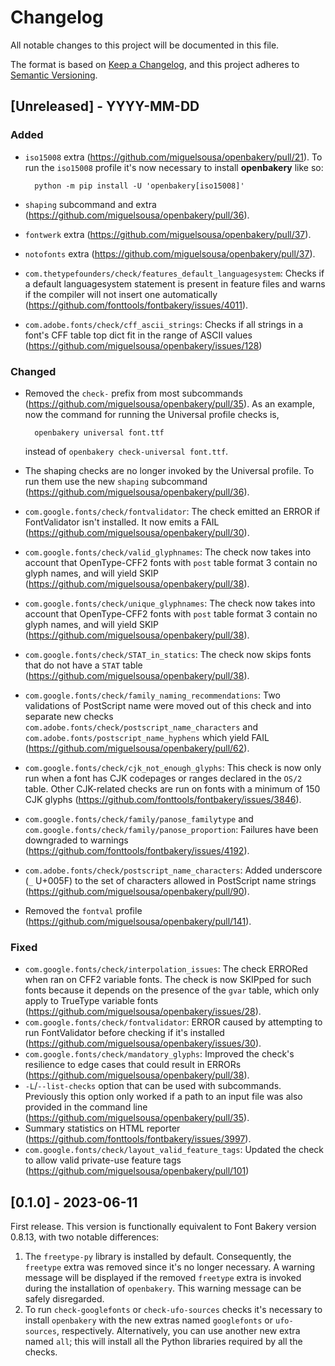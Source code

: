 # Changelog

All notable changes to this project will be documented in this file.

The format is based on [Keep a Changelog](https://keepachangelog.com/en/1.0.0/),
and this project adheres to [Semantic Versioning](https://semver.org/spec/v2.0.0.html).

## [Unreleased] - YYYY-MM-DD

### Added

- `iso15008` extra (https://github.com/miguelsousa/openbakery/pull/21). To run the `iso15008` profile it's now necessary to install **openbakery** like so:

        python -m pip install -U 'openbakery[iso15008]'

- `shaping` subcommand and extra (https://github.com/miguelsousa/openbakery/pull/36).
- `fontwerk` extra (https://github.com/miguelsousa/openbakery/pull/37).
- `notofonts` extra (https://github.com/miguelsousa/openbakery/pull/37).
- `com.thetypefounders/check/features_default_languagesystem`: Checks if a default languagesystem statement is present in feature files and warns if the compiler will not insert one automatically (https://github.com/fonttools/fontbakery/issues/4011).
- `com.adobe.fonts/check/cff_ascii_strings`: Checks if all strings in a font's CFF table top dict fit in the range of ASCII values (https://github.com/miguelsousa/openbakery/issues/128)

### Changed

- Removed the `check-` prefix from most subcommands (https://github.com/miguelsousa/openbakery/pull/35). As an example, now the command for running the Universal profile checks is,

        openbakery universal font.ttf

  instead of `openbakery check-universal font.ttf`.

- The shaping checks are no longer invoked by the Universal profile. To run them use the new `shaping` subcommand (https://github.com/miguelsousa/openbakery/pull/36).
- `com.google.fonts/check/fontvalidator`: The check emitted an ERROR if FontValidator isn't installed. It now emits a FAIL (https://github.com/miguelsousa/openbakery/pull/30).
- `com.google.fonts/check/valid_glyphnames`: The check now takes into account that OpenType-CFF2 fonts with `post` table format 3 contain no glyph names, and will yield SKIP (https://github.com/miguelsousa/openbakery/pull/38).
- `com.google.fonts/check/unique_glyphnames`: The check now takes into account that OpenType-CFF2 fonts with `post` table format 3 contain no glyph names, and will yield SKIP (https://github.com/miguelsousa/openbakery/pull/38).
- `com.google.fonts/check/STAT_in_statics`: The check now skips fonts that do not have a `STAT` table (https://github.com/miguelsousa/openbakery/pull/38).
- `com.google.fonts/check/family_naming_recommendations`: Two validations of PostScript name were moved out of this check and into separate new checks `com.adobe.fonts/check/postscript_name_characters` and `com.adobe.fonts/postscript_name_hyphens` which yield FAIL (https://github.com/miguelsousa/openbakery/pull/62).
- `com.google.fonts/check/cjk_not_enough_glyphs`: This check is now only run when a font has CJK codepages or ranges declared in the `OS/2` table. Other CJK-related checks are run on fonts with a minimum of 150 CJK glyphs (https://github.com/fonttools/fontbakery/issues/3846).
- `com.google.fonts/check/family/panose_familytype` and `com.google.fonts/check/family/panose_proportion`: Failures have been downgraded to warnings (https://github.com/fonttools/fontbakery/issues/4192).
- `com.adobe.fonts/check/postscript_name_characters`: Added underscore (`_` U+005F) to the set of characters allowed in PostScript name strings (https://github.com/miguelsousa/openbakery/pull/90).
- Removed the `fontval` profile (https://github.com/miguelsousa/openbakery/pull/141).

### Fixed

- `com.google.fonts/check/interpolation_issues`: The check ERRORed when ran on CFF2 variable fonts. The check is now SKIPped for such fonts because it depends on the presence of the `gvar` table, which only apply to TrueType variable fonts (https://github.com/miguelsousa/openbakery/issues/28).
- `com.google.fonts/check/fontvalidator`: ERROR caused by attempting to run FontValidator before checking if it's installed (https://github.com/miguelsousa/openbakery/issues/30).
- `com.google.fonts/check/mandatory_glyphs`: Improved the check's resilience to edge cases that could result in ERRORs (https://github.com/miguelsousa/openbakery/pull/38).
- `-L`/`--list-checks` option that can be used with subcommands. Previously this option only worked if a path to an input file was also provided in the command line (https://github.com/miguelsousa/openbakery/pull/35).
- Summary statistics on HTML reporter (https://github.com/fonttools/fontbakery/issues/3997).
- `com.google.fonts/check/layout_valid_feature_tags`: Updated the check to allow valid private-use feature tags (https://github.com/miguelsousa/openbakery/pull/101)

## [0.1.0] - 2023-06-11

First release. This version is functionally equivalent to Font Bakery version 0.8.13, with two notable differences:

1. The `freetype-py` library is installed by default. Consequently, the `freetype` extra was removed since it's no longer necessary. A warning message will be displayed if the removed `freetype` extra is invoked during the installation of `openbakery`. This warning message can be safely disregarded.
2. To run `check-googlefonts` or `check-ufo-sources` checks it's necessary to install `openbakery` with the new extras named `googlefonts` or `ufo-sources`, respectively. Alternatively, you can use another new extra named `all`; this will install all the Python libraries required by all the checks.
